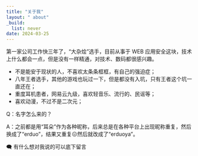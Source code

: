 ```yaml
---
title: "关于我"
layout: " about"
_build:
  list: never
date: 2024-03-25
---
```


第一家公司工作快三年了，“大杂烩”选手，目前从事于 WEB 应用安全这块，技术上什么都会一点，但是没有一样精通，对技术、数码都很感兴趣。

* 不是能安于现状的人，不喜欢太条条框框，有自己的强迫症；
* 八年王者选手，其他的游戏也玩过一下，但是都没有入坑，只有王者这个坑一直还在；
* 重度耳机患者，网易云九级，喜欢轻音乐、流行的、民谣等；
* 喜欢动漫，不过不是二次元；

Q：名字怎么来的？

A：之前都是用“耳朵”作为各种昵称，后来总是在各种平台上出现昵称重复，然后换成了“erduo”，结果又重复😖然后就改成了“erduoya”。

<aside> 🗨️ 有什么想对我说的可以底下留言

</aside>
